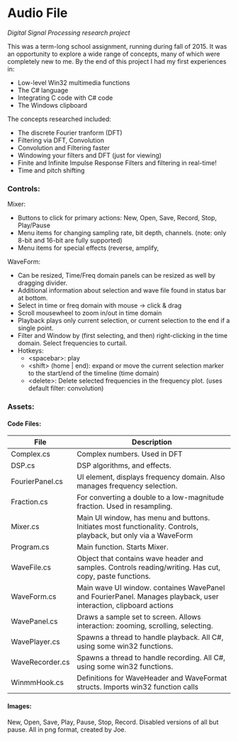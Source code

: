 # Audio File
_Digital Signal Processing research project_

This was a term-long school assignment, running during fall of 2015.  It was an opportunity to explore a wide range of concepts, many of which were completely new to me.  By the end of this project I had my first experiences in:
* Low-level Win32 multimedia functions
* The C# language
* Integrating C code with C# code
* The Windows clipboard

The concepts researched included:
* The discrete Fourier tranform (DFT)
* Filtering via DFT, Convolution
* Convolution and Filtering faster
* Windowing your filters and DFT (just for viewing)
* Finite and Infinite Impulse Response Filters and filtering in real-time!
* Time and pitch shifting


### Controls:

Mixer:
- Buttons to click for primary actions: New, Open, Save, Record, Stop, Play/Pause
- Menu items for changing sampling rate, bit depth, channels.  (note: only 8-bit and 16-bit are fully supported)
- Menu items for special effects (reverse, amplify, 

WaveForm:
- Can be resized, Time/Freq domain panels can be resized as well by dragging divider.
- Additional information about selection and wave file found in status bar at bottom.
- Select in time or freq domain with mouse -> click & drag
- Scroll mousewheel to zoom in/out in time domain
- Playback plays only current selection, or current selection to the end if a single point.
- Filter and Window by (first selecting, and then) right-clicking in the time domain. Select frequencies to curtail.
- Hotkeys:
	- &lt;spacebar&gt;: play
	- &lt;shift&gt; (home | end): expand or move the current selection marker to the start/end of the timeline (time domain)
	- &lt;delete&gt;: Delete selected frequencies in the frequency plot. (uses default filter: convolution)


### Assets:

#### Code Files:

| File       |  Description
|------------|------------------------------|
| Complex.cs | Complex numbers. Used in DFT |
| DSP.cs     | DSP algorithms, and effects. |
| FourierPanel.cs	| UI element, displays frequency domain. Also manages frequency selection. |
| Fraction.cs	    | For converting a double to a low-magnitude fraction. Used in resampling. |
| Mixer.cs        | Main UI window, has menu and buttons. Initiates most functionality. Controls, playback, but only via a WaveForm |
| Program.cs      | Main function. Starts Mixer. |
| WaveFile.cs     | Object that contains wave header and samples. Controls reading/writing. Has cut, copy, paste functions. |
| WaveForm.cs     | Main wave UI window. containes WavePanel and FourierPanel. Manages playback, user interaction, clipboard actions |
| WavePanel.cs    | Draws a sample set to screen. Allows interaction: zooming, scrolling, selecting. |
| WavePlayer.cs   | Spawns a thread to handle playback. All C#, using some win32 functions. |
| WaveRecorder.cs | Spawns a thread to handle recording. All C#, using some win32 functions. |
| WinmmHook.cs    | Definitions for WaveHeader and WaveFormat structs. Imports win32 function calls |

#### Images:
New, Open, Save, Play, Pause, Stop, Record.
Disabled versions of all but pause.
All in png format, created by Joe.
